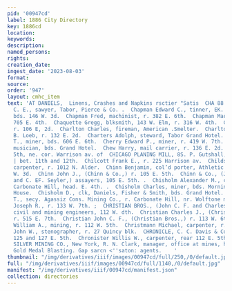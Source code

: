 ```yaml
---
pid: '00947cd'
label: 1886 City Directory
key: 1886cd
location: 
keywords: 
description: 
named_persons: 
rights: 
creation_date: 
ingest_date: '2023-08-03'
format: 
source: 
order: '947'
layout: cmhc_item
text: 'AT DANIELS,  Linens, Crashes and Napkins rsctier "Satis  CHA 88 CHR        Chapman
  C. E., sawyer, Tabor, Pierce & Co. .  Chapman Edward C., tinner, EK. H. Biggers,
  bds. 146 W. 3d.  Chapman Fred, machinist, r. 382 E. 6th.  Chapman Mary Mrs., r.
  705 E. 4th.  Chaquette Gregg, blksmith, 143 W. Elm, r. 316 W. 4th.  Charles Milton,
  r. 106 E, 2d.  Charlton Charles, fireman, American .Smelter.  Charlton Thomas, barkpr,
  B. Loeb, r. 132 E. 2d.  Charters Adolph, steward, Tabor Grand Hotel.  Cheney James
  T., miner, bds. 606 E. 6th.  Cherry Edward P., miner, r. 419 W. 7th.  Chew Frank,
  musician, bds. Grand Hotel.  Chew Harry, mail carrier, r. 136 E. 2d.  Chicago Block,
  5th, ne. cor. Warrison av. of  CHICAGO PLANING MILL, 8S. P. Gutshall, propr, Poplar,
  | bet. 11th and 12th.  Chilcott Frank E., r. 225 Harrison av.  Childs George D.,
  carpenter, r. 1012 N. Alder.  Chinn Benjamin, col’d porter, Athletic Club, r. 219
  W. 3d.  Chinn John J., (Chinn & Co.,) r. 105 E. 5th.  Chinn & Co., (J. J. Chinn
  and C. EF. Seyler,) assayers, 105 E. 5th. .  Chisholm Alexander M., carpenter, r.
  Carbonate Hill, head. E. 4th. .  Chisholm Charles, miner, bds. Morning Star Boarding
  House.  Chisholm D., clk, Daniels, Fisher & Smith, bds. Grand Hotel.  Chollar Thomas
  T., secy. Agassiz Cons. Mining Co., r. Carbonate Hill, nr. Wolftone mine.  Chrisman
  Joseph R., r. 133 W. 7th. ;  CHRISTIAN BROS., (John C. F. and Charles J. Christian,)
  civil and mining engineers, 112 W. dth.  Christian Charles J., (Christian Bros.,)
  r. 515 E. 7th.  Christian John C. F., (Christian Bros.,) r. 113 W. 6th.  Christian
  William A., mining, r. 112 W. 5th.  Christmann Michael, carpenter, r. 328 E. 10th.  Christy
  John W., stenographer, r. 27 Quincy blk.  CHRONICLE, C. C. Davis & Co., proprs,
  125 and 127 E. 5th.  Chronister Willis W., carpenter, rear 112 E. 5th.  CHRYSOLITE
  SILVER MINING CO., New York, R. N. Clark, manager, office at mines, head E. 12th.  The
  Gold Medal Blasting. Gap sarcn <''saton: agents.    '
thumbnail: "/img/derivatives/iiif/images/00947cd/full/250,/0/default.jpg"
full: "/img/derivatives/iiif/images/00947cd/full/1140,/0/default.jpg"
manifest: "/img/derivatives/iiif/00947cd/manifest.json"
collection: directories
---
```

